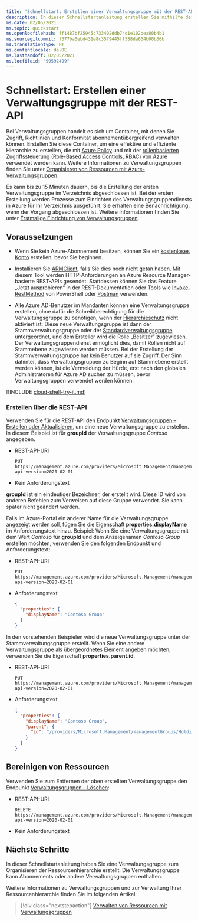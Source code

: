 ```yaml
---
title: 'Schnellstart: Erstellen einer Verwaltungsgruppe mit der REST-API'
description: In dieser Schnellstartanleitung erstellen Sie mithilfe der REST-API eine Verwaltungsgruppe, um Ihre Ressourcen in einer Ressourcenhierarchie zu organisieren.
ms.date: 02/05/2021
ms.topic: quickstart
ms.openlocfilehash: ff1487bf25945c733402ddb74d1e102bea80b4b1
ms.sourcegitcommit: f377ba5ebd431e8c3579445ff588da664b00b36b
ms.translationtype: HT
ms.contentlocale: de-DE
ms.lasthandoff: 02/05/2021
ms.locfileid: "99592499"
---
```

# <a name="quickstart-create-a-management-group-with-rest-api"></a>Schnellstart: Erstellen einer Verwaltungsgruppe mit der REST-API

Bei Verwaltungsgruppen handelt es sich um Container, mit denen Sie Zugriff, Richtlinien und Konformität abonnementübergreifend verwalten können. Erstellen Sie diese Container, um eine effektive und effiziente Hierarchie zu erstellen, die mit [Azure Policy](../policy/overview.md) und mit der [rollenbasierten Zugriffssteuerung (Role-Based Access Controls, RBAC) von Azure](../../role-based-access-control/overview.md) verwendet werden kann. Weitere Informationen zu Verwaltungsgruppen finden Sie unter [Organisieren von Ressourcen mit Azure-Verwaltungsgruppen](overview.md).

Es kann bis zu 15 Minuten dauern, bis die Erstellung der ersten Verwaltungsgruppe im Verzeichnis abgeschlossen ist. Bei der ersten Erstellung werden Prozesse zum Einrichten des Verwaltungsgruppendiensts in Azure für Ihr Verzeichnis ausgeführt. Sie erhalten eine Benachrichtigung, wenn der Vorgang abgeschlossen ist. Weitere Informationen finden Sie unter [Erstmalige Einrichtung von Verwaltungsgruppen](./overview.md#initial-setup-of-management-groups).

## <a name="prerequisites"></a>Voraussetzungen

- Wenn Sie kein Azure-Abonnement besitzen, können Sie ein [kostenloses Konto](https://azure.microsoft.com/free/) erstellen, bevor Sie beginnen.

- Installieren Sie [ARMClient](https://github.com/projectkudu/ARMClient), falls Sie dies noch nicht getan haben. Mit diesem Tool werden HTTP-Anforderungen an Azure Resource Manager-basierte REST-APIs gesendet. Stattdessen können Sie das Feature „Jetzt ausprobieren“ in der REST-Dokumentation oder Tools wie [Invoke-RestMethod](/powershell/module/microsoft.powershell.utility/invoke-restmethod) von PowerShell oder [Postman](https://www.postman.com) verwenden.

- Alle Azure AD-Benutzer im Mandanten können eine Verwaltungsgruppe erstellen, ohne dafür die Schreibberechtigung für die Verwaltungsgruppe zu benötigen, wenn der [Hierarchieschutz](./how-to/protect-resource-hierarchy.md#setting---require-authorization) nicht aktiviert ist. Diese neue Verwaltungsgruppe ist dann der Stammverwaltungsgruppe oder der [Standardverwaltungsgruppe](./how-to/protect-resource-hierarchy.md#setting---default-management-group) untergeordnet, und dem Ersteller wird die Rolle „Besitzer“ zugewiesen. Der Verwaltungsgruppendienst ermöglicht dies, damit Rollen nicht auf Stammebene zugewiesen werden müssen. Bei der Erstellung der Stammverwaltungsgruppe hat kein Benutzer auf sie Zugriff. Der Sinn dahinter, dass Verwaltungsgruppen zu Beginn auf Stammebene erstellt werden können, ist die Vermeidung der Hürde, erst nach den globalen Administratoren für Azure AD suchen zu müssen, bevor Verwaltungsgruppen verwendet werden können.

[!INCLUDE [cloud-shell-try-it.md](../../../includes/cloud-shell-try-it.md)]

### <a name="create-in-rest-api"></a>Erstellen über die REST-API

Verwenden Sie für die REST-API den Endpunkt [Verwaltungsgruppen – Erstellen oder Aktualisieren](/rest/api/resources/managementgroups/createorupdate), um eine neue Verwaltungsgruppe zu erstellen. In diesem Beispiel ist für **groupId** der Verwaltungsgruppe _Contoso_ angegeben.

- REST-API-URI

  ```http
  PUT https://management.azure.com/providers/Microsoft.Management/managementGroups/Contoso?api-version=2020-02-01
  ```

- Kein Anforderungstext

**groupId** ist ein eindeutiger Bezeichner, der erstellt wird. Diese ID wird von anderen Befehlen zum Verweisen auf diese Gruppe verwendet. Sie kann später nicht geändert werden.

Falls im Azure-Portal ein anderer Name für die Verwaltungsgruppe angezeigt werden soll, fügen Sie die Eigenschaft **properties.displayName** im Anforderungstext hinzu. Beispiel: Wenn Sie eine Verwaltungsgruppe mit dem Wert _Contoso_ für **groupId** und dem Anzeigenamen _Contoso Group_ erstellen möchten, verwenden Sie den folgenden Endpunkt und Anforderungstext:

- REST-API-URI

  ```http
  PUT https://management.azure.com/providers/Microsoft.Management/managementGroups/Contoso?api-version=2020-02-01
  ```

- Anforderungstext

  ```json
  {
    "properties": {
      "displayName": "Contoso Group"
    }
  }
  ```

In den vorstehenden Beispielen wird die neue Verwaltungsgruppe unter der Stammverwaltungsgruppe erstellt. Wenn Sie eine andere Verwaltungsgruppe als übergeordnetes Element angeben möchten, verwenden Sie die Eigenschaft **properties.parent.id**.

- REST-API-URI

  ```http
  PUT https://management.azure.com/providers/Microsoft.Management/managementGroups/Contoso?api-version=2020-02-01
  ```

- Anforderungstext

  ```json
  {
    "properties": {
      "displayName": "Contoso Group",
      "parent": {
        "id": "/providers/Microsoft.Management/managementGroups/HoldingGroup"
      }
    }
  }
  ```

## <a name="clean-up-resources"></a>Bereinigen von Ressourcen

Verwenden Sie zum Entfernen der oben erstellten Verwaltungsgruppe den Endpunkt [Verwaltungsgruppen – Löschen](/rest/api/resources/managementgroups/delete):

- REST-API-URI

  ```http
  DELETE https://management.azure.com/providers/Microsoft.Management/managementGroups/Contoso?api-version=2020-02-01
  ```

- Kein Anforderungstext

## <a name="next-steps"></a>Nächste Schritte

In dieser Schnellstartanleitung haben Sie eine Verwaltungsgruppe zum Organisieren der Ressourcenhierarchie erstellt. Die Verwaltungsgruppe kann Abonnements oder andere Verwaltungsgruppen enthalten.

Weitere Informationen zu Verwaltungsgruppen und zur Verwaltung Ihrer Ressourcenhierarchie finden Sie im folgenden Artikel:

> [!div class="nextstepaction"]
> [Verwalten von Ressourcen mit Verwaltungsgruppen](./manage.md)